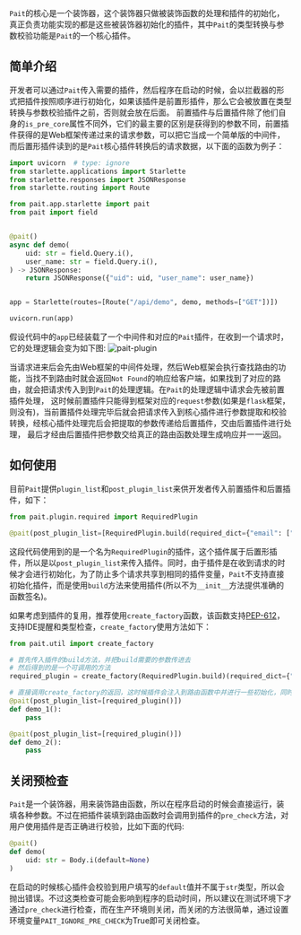 `Pait`的核心是一个装饰器，这个装饰器只做被装饰函数的处理和插件的初始化，真正负责功能实现的都是这些被装饰器初始化的插件，其中`Pait`的类型转换与参数校验功能是`Pait`的一个核心插件。

## 简单介绍
开发者可以通过`Pait`传入需要的插件，然后程序在启动的时候，会以拦截器的形式把插件按照顺序进行初始化，如果该插件是前置形插件，那么它会被放置在类型转换与参数校验插件之前，否则就会放在后面。
前置插件与后置插件除了他们自身的`is_pre_core`属性不同外，它们的最主要的区别是获得到的参数不同，前置插件获得的是Web框架传递过来的请求参数，可以把它当成一个简单版的中间件，而后置形插件读到的是`Pait`核心插件转换后的请求数据，以下面的函数为例子：
```Python
import uvicorn  # type: ignore
from starlette.applications import Starlette
from starlette.responses import JSONResponse
from starlette.routing import Route

from pait.app.starlette import pait
from pait import field


@pait()
async def demo(
    uid: str = field.Query.i(),
    user_name: str = field.Query.i(),
) -> JSONResponse:
    return JSONResponse({"uid": uid, "user_name": user_name})


app = Starlette(routes=[Route("/api/demo", demo, methods=["GET"])])

uvicorn.run(app)
```
假设代码中的`app`已经装载了一个中间件和对应的`Pait`插件，在收到一个请求时，它的处理逻辑会变为如下图:
![pait-plugin](https://cdn.jsdelivr.net/gh/so1n/so1n_blog_photo@master/blog_photo/1647762511992pait-plugin.jpg)

当请求进来后会先由Web框架的中间件处理，然后Web框架会执行查找路由的功能，当找不到路由时就会返回`Not Found`的响应给客户端，如果找到了对应的路由，就会把请求传入到到`Pait`的处理逻辑。在`Pait`的处理逻辑中请求会先被前置插件处理，
这时候前置插件只能得到框架对应的`request`参数(如果是`flask`框架，则没有)，当前置插件处理完毕后就会把请求传入到核心插件进行参数提取和校验转换，经核心插件处理完后会把提取的参数传递给后置插件，交由后置插件进行处理，
最后才经由后置插件把参数交给真正的路由函数处理生成响应并一一返回。

## 如何使用
目前`Pait`提供`plugin_list`和`post_plugin_list`来供开发者传入前置插件和后置插件，如下：
```Python
from pait.plugin.required import RequiredPlugin

@pait(post_plugin_list=[RequiredPlugin.build(required_dict={"email": ["username"]})])
```
这段代码使用到的是一个名为`RequiredPlugin`的插件，这个插件属于后置形插件，所以是以`post_plugin_list`来传入插件。同时，由于插件是在收到请求的时候才会进行初始化，为了防止多个请求共享到相同的插件变量，`Pait`不支持直接初始化插件，而是使用`build`方法来使用插件(所以不为`__init__`方法提供准确的函数签名)。

如果考虑到插件的复用，推荐使用`create_factory`函数，该函数支持[PEP-612](https://peps.python.org/pep-0612/)，支持IDE提醒和类型检查，`create_factory`使用方法如下：
```Python
from pait.util import create_factory

# 首先传入插件的build方法，并把build需要的参数传进去
# 然后得到的是一个可调用的方法
required_plugin = create_factory(RequiredPlugin.build)(required_dict={"email": ["username"]})

# 直接调用create_factory的返回，这时候插件会注入到路由函数中并进行一些初始化，同时也不影响其它路由函数的使用
@pait(post_plugin_list=[required_plugin()])
def demo_1():
    pass

@pait(post_plugin_list=[required_plugin()])
def demo_2():
    pass
```

## 关闭预检查
`Pait`是一个装饰器，用来装饰路由函数，所以在程序启动的时候会直接运行，装填各种参数。不过在把插件装填到路由函数时会调用到插件的`pre_check`方法，对用户使用插件是否正确进行校验，比如下面的代码:
```Python
@pait()
def demo(
    uid: str = Body.i(default=None)
)
```
在启动的时候核心插件会校验到用户填写的`default`值并不属于`str`类型，所以会抛出错误。不过这类检查可能会影响到程序的启动时间，所以建议在测试环境下才通过`pre_check`进行检查，而在生产环境则关闭，而关闭的方法很简单，通过设置环境变量`PAIT_IGNORE_PRE_CHECK`为True即可关闭检查。
